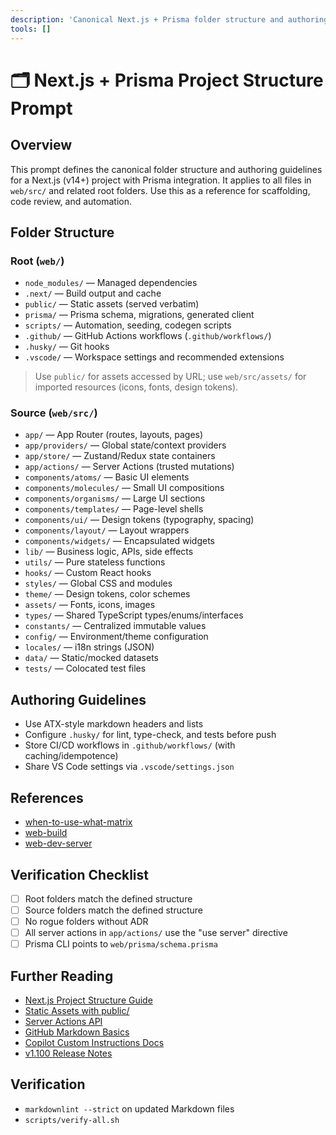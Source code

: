 ```yaml
---
description: 'Canonical Next.js + Prisma folder structure and authoring standards for web/src/'
tools: []
---
```

# 🗂️ Next.js + Prisma Project Structure Prompt

## Overview

This prompt defines the canonical folder structure and authoring guidelines for a Next.js (v14+) project with Prisma integration. It applies to all files in `web/src/` and related root folders. Use this as a reference for scaffolding, code review, and automation.

## Folder Structure

### Root (`web/`)

- `node_modules/` — Managed dependencies
- `.next/` — Build output and cache
- `public/` — Static assets (served verbatim)
- `prisma/` — Prisma schema, migrations, generated client
- `scripts/` — Automation, seeding, codegen scripts
- `.github/` — GitHub Actions workflows (`.github/workflows/`)
- `.husky/` — Git hooks
- `.vscode/` — Workspace settings and recommended extensions

> Use `public/` for assets accessed by URL; use `web/src/assets/` for imported resources (icons, fonts, design tokens).

### Source (`web/src/`)

- `app/` — App Router (routes, layouts, pages)
- `app/providers/` — Global state/context providers
- `app/store/` — Zustand/Redux state containers
- `app/actions/` — Server Actions (trusted mutations)
- `components/atoms/` — Basic UI elements
- `components/molecules/` — Small UI compositions
- `components/organisms/` — Large UI sections
- `components/templates/` — Page-level shells
- `components/ui/` — Design tokens (typography, spacing)
- `components/layout/` — Layout wrappers
- `components/widgets/` — Encapsulated widgets
- `lib/` — Business logic, APIs, side effects
- `utils/` — Pure stateless functions
- `hooks/` — Custom React hooks
- `styles/` — Global CSS and modules
- `theme/` — Design tokens, color schemes
- `assets/` — Fonts, icons, images
- `types/` — Shared TypeScript types/enums/interfaces
- `constants/` — Centralized immutable values
- `config/` — Environment/theme configuration
- `locales/` — i18n strings (JSON)
- `data/` — Static/mocked datasets
- `tests/` — Colocated test files

## Authoring Guidelines

- Use ATX-style markdown headers and lists
- Configure `.husky/` for lint, type-check, and tests before push
- Store CI/CD workflows in `.github/workflows/` (with caching/idempotence)
- Share VS Code settings via `.vscode/settings.json`

## References

- [when-to-use-what-matrix](../instructions/when-to-use-what-matrix.instructions.md)
- [web-build](../instructions/web-build.instructions.md)
- [web-dev-server](../instructions/web-dev-server.instructions.md)

## Verification Checklist

- [ ] Root folders match the defined structure
- [ ] Source folders match the defined structure
- [ ] No rogue folders without ADR
- [ ] All server actions in `app/actions/` use the "use server" directive
- [ ] Prisma CLI points to `web/prisma/schema.prisma`

## Further Reading

- [Next.js Project Structure Guide](https://nextjs.org/docs/app/getting-started/project-structure?utm_source=chatgpt.com)
- [Static Assets with public/](https://nextjs.org/docs/pages/building-your-application/optimizing/static-assets?utm_source=chatgpt.com)
- [Server Actions API](https://nextjs.org/docs/14/app/building-your-application/data-fetching/server-actions-and-mutations?utm_source=chatgpt.com)
- [GitHub Markdown Basics](https://docs.github.com/github/writing-on-github/getting-started-with-writing-and-formatting-on-github/basic-writing-and-formatting-syntax?utm_source=chatgpt.com)
- [Copilot Custom Instructions Docs](https://code.visualstudio.com/docs/copilot/copilot-customization?utm_source=chatgpt.com)
- [v1.100 Release Notes](https://code.visualstudio.com/updates/v1_100?utm_source=chatgpt.com)

## Verification

- `markdownlint --strict` on updated Markdown files
- `scripts/verify-all.sh`
